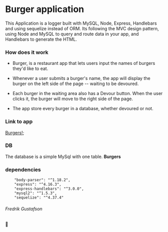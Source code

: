 # Burger application

This Application is a logger built with MySQL, Node, Express, Handlebars and using sequelize instead of ORM. Its following the MVC design pattern, using Node and MySQL to query and route data in your app, and Handlebars to generate the HTML.

### How does it work
* Burger, is a restaurant app that lets users input the names of burgers they'd like to eat.

* Whenever a user submits a burger's name, the app will display the burger on the left side of the page -- waiting to be devoured.

* Each burger in the waiting area also has a Devour button. When the user clicks it, the burger will move to the right side of the page.

* The app store every burger in a database, whether devoured or not.

### Link to app

[Burgers!](https://burger-order.herokuapp.com/); 


### DB
The database is a simple MySql with one table. **Burgers** 

### dependencies
        "body-parser": "^1.18.2",
        "express": "^4.16.3",
        "express-handlebars": "^3.0.0",
        "mysql2": "^1.5.3",
        "sequelize": "^4.37.4"

###### Fredrik Gustafson

:poop: